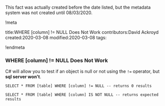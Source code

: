 This fact was actually created before the date listed, but the metadata system was not created until 08/03/2020.

!meta

title:WHERE [column] != NULL Does Not Work
contributors:David Ackroyd
created:2020-03-08
modified:2020-03-08
tags:

!endmeta


### WHERE [column] != NULL Does Not Work

C# will allow you to test if an object is null or not using the `!=` operator, but **sql server won't**.

	SELECT * FROM [table] WHERE [column] != NULL -- returns 0 results

	SELECT * FROM [table] WHERE [column] IS NOT NULL -- returns expected results
